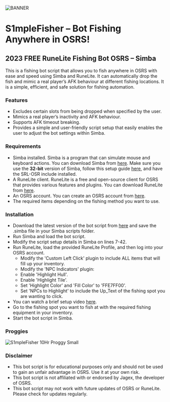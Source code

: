 ![BANNER](https://github.com/S1mple-Scripts/S1mpleFisher/assets/144496153/73d2803b-35c4-43f3-988c-257b273893ee)

# S1mpleFisher – Bot Fishing Anywhere in OSRS!
## 2023 FREE RuneLite Fishing Bot OSRS – Simba

This is a fishing bot script that allows you to fish anywhere in OSRS with ease and speed using Simba and RuneLite. It can automatically drop the fish and mimic a real player’s AFK behaviour at different fishing locations. It is a simple, efficient, and safe solution for fishing automation.

### Features
- Excludes certain slots from being dropped when specified by the user.
- Mimics a real player’s inactivity and AFK behaviour.
- Supports AFK timeout breaking.
- Provides a simple and user-friendly script setup that easily enables the user to adjust the bot settings within Simba.

### Requirements
- Simba installed. Simba is a program that can simulate mouse and keyboard actions. You can download Simba from [here](https://github.com/Villavu/Simba/releases/download/simba1400-release/Simba-Win32.exe). Make sure you use the **32-bit** version of Simba, follow this setup guide [here](https://villavu.com/forum/showthread.php?t=177730), and have the SRL-OSR include installed.
- A RuneLite client. RuneLite is a free and open-source client for OSRS that provides various features and plugins. You can download RuneLite from [here](https://runelite.net/).
- An OSRS account. You can create an OSRS account from [here](https://oldschool.runescape.com/).
- The required items depending on the fishing method you want to use.

### Installation
- Download the latest version of the bot script from [here](https://github.com/S1mple-Scripts/S1mpleFisher/releases/tag/v1.0) and save the .simba file in your Simba scripts folder.
- Run Simba and load the bot script.
- Modify the script setup details in Simba on lines 7-42.
- Run RuneLite, load the provided RuneLite Profile, and then log into your OSRS account.
  - Modify the 'Custom Left Click' plugin to include ALL items that will fill up your inventory.
  - Modify the 'NPC Indicators' plugin:
  - Enable 'Highlight Hull'.
  - Enable 'Highlight Tile'.
  - Set 'Highlight Color' and 'Fill Color' to 'FFE7FF00'.
  - Set 'NPCs to Highlight' to include the Up_Text of the fishing spot you are wanting to click.
- You can watch a brief setup video [here](https://youtu.be/Mpsp5wEUsPc?feature=shared).
- Go to the fishing spot you want to fish at with the required fishing equipment in your inventory.
- Start the bot script in Simba.

### Proggies
![S1mpleFisher 10Hr Proggy Small](https://github.com/S1mple-Scripts/S1mpleFisher/assets/144496153/8d63939d-b477-4be4-934c-55ab3d77aa64)

### Disclaimer
- This bot script is for educational purposes only and should not be used to gain an unfair advantage in OSRS. Use it at your own risk.
- This bot script is not affiliated with or endorsed by Jagex, the developer of OSRS.
- This bot script may not work with future updates of OSRS or RuneLite. Please check for updates regularly.
